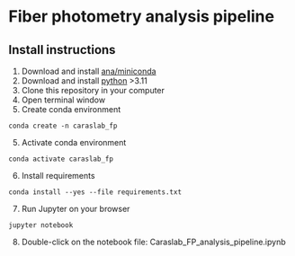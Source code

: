 # Fiber photometry analysis pipeline

## Install instructions
1. Download and install [ana/miniconda](https://docs.anaconda.com/free/miniconda/index.html)
2. Download and install [python](https://www.python.org/downloads/) >3.11 
3. Clone this repository in your computer
4. Open terminal window
5. Create conda environment
```
conda create -n caraslab_fp
```
5. Activate conda environment
```
conda activate caraslab_fp
```
6. Install requirements
```
conda install --yes --file requirements.txt
```
7. Run Jupyter on your browser
```
jupyter notebook
```
8. Double-click on the notebook file: Caraslab_FP_analysis_pipeline.ipynb

